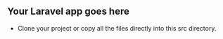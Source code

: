 ## Your Laravel app goes here

- Clone your project or copy all the files directly into this src directory.